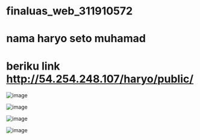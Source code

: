 # finaluas_web_311910572
# nama haryo seto muhamad

# beriku link http://54.254.248.107/haryo/public/
![image](https://user-images.githubusercontent.com/77155869/126370131-dbabf357-0c79-426e-9f14-90b785379e86.png)

![image](https://user-images.githubusercontent.com/77155869/126370641-4c372d04-d633-41bb-b0f9-297ed64e75b6.png)

![image](https://user-images.githubusercontent.com/77155869/126370664-50ff35c2-5a2e-4ac7-abd2-0496da8051fe.png)

![image](https://user-images.githubusercontent.com/77155869/126370703-b2f516d2-2195-4ef2-b154-ddd5df486392.png)
